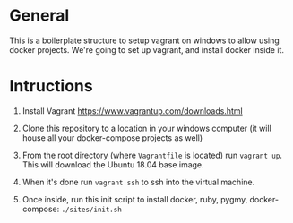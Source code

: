 # General
This is a boilerplate structure to setup vagrant on windows to allow using docker projects. 
We're going to set up vagrant, and install docker inside it.

# Intructions

1. Install Vagrant https://www.vagrantup.com/downloads.html

2. Clone this repository to a location in your windows computer (it will house all your docker-compose projects as well)

3. From the root directory (where `Vagrantfile` is located) run `vagrant up`.  This will download the Ubuntu 18.04 base image.

4. When it's done run `vagrant ssh` to ssh into the virtual machine.
5. Once inside, run this init script to install docker, ruby, pygmy, docker-compose: `./sites/init.sh`
